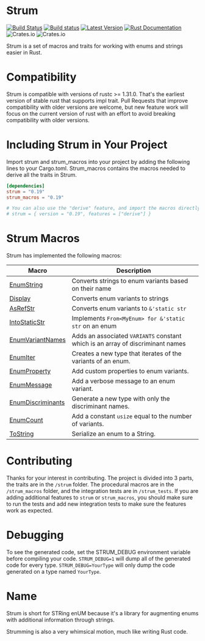 # Strum

[![Build Status](https://travis-ci.com/Peternator7/strum.svg?branch=master)](https://travis-ci.com/Peternator7/strum)
[![Build status](https://ci.appveyor.com/api/projects/status/ji4f6n2m5lvu11xt?svg=true)](https://ci.appveyor.com/project/Peternator7/strum)
[![Latest Version](https://img.shields.io/crates/v/strum.svg)](https://crates.io/crates/strum)
[![Rust Documentation](https://docs.rs/strum/badge.svg)](https://docs.rs/strum)
![Crates.io](https://img.shields.io/crates/l/strum)
![Crates.io](https://img.shields.io/crates/d/strum)

Strum is a set of macros and traits for working with enums and strings easier in Rust.

# Compatibility

Strum is compatible with versions of rustc >= 1.31.0. That's the earliest version of stable rust that supports
impl trait. Pull Requests that improve compatibility with older versions are welcome, but new feature work
will focus on the current version of rust with an effort to avoid breaking compatibility with older versions.

# Including Strum in Your Project

Import strum and strum_macros into your project by adding the following lines to your
Cargo.toml. Strum_macros contains the macros needed to derive all the traits in Strum.

```toml
[dependencies]
strum = "0.19"
strum_macros = "0.19"

# You can also use the "derive" feature, and import the macros directly from "strum"
# strum = { version = "0.19", features = ["derive"] }
```

# Strum Macros

Strum has implemented the following macros:

| Macro | Description |
| --- | ----------- |
| [EnumString] | Converts strings to enum variants based on their name |
| [Display] | Converts enum variants to strings |
| [AsRefStr] | Converts enum variants to `&'static str` |
| [IntoStaticStr] | Implements `From<MyEnum> for &'static str` on an enum |
| [EnumVariantNames] | Adds an associated `VARIANTS` constant which is an array of discriminant names |
| [EnumIter] | Creates a new type that iterates of the variants of an enum. |
| [EnumProperty] | Add custom properties to enum variants. |
| [EnumMessage] | Add a verbose message to an enum variant. |
| [EnumDiscriminants] | Generate a new type with only the discriminant names. |
| [EnumCount] | Add a constant `usize` equal to the number of variants. |
| [ToString] | Serialize an enum to a String. |

# Contributing

Thanks for your interest in contributing. The project is divided into 3 parts, the traits are in the
`/strum` folder. The procedural macros are in the `/strum_macros` folder, and the integration tests are
in `/strum_tests`. If you are adding additional features to `strum` or `strum_macros`, you should make sure
to run the tests and add new integration tests to make sure the features work as expected.

# Debugging

To see the generated code, set the STRUM_DEBUG environment variable before compiling your code.
`STRUM_DEBUG=1` will dump all of the generated code for every type. `STRUM_DEBUG=YourType` will
only dump the code generated on a type named `YourType`.

# Name

Strum is short for STRing enUM because it's a library for augmenting enums with additional
information through strings.

Strumming is also a very whimsical motion, much like writing Rust code.

[Macro-Renames]: https://github.com/Peternator7/strum/wiki/Macro-Renames
[EnumString]: https://docs.rs/strum_macros/0.19.3/strum_macros/derive.EnumString.html
[Display]: https://docs.rs/strum_macros/0.19.3/strum_macros/derive.Display.html
[AsRefStr]: https://docs.rs/strum_macros/0.19.3/strum_macros/derive.AsRefStr.html
[IntoStaticStr]: https://docs.rs/strum_macros/0.19.3/strum_macros/derive.IntoStaticStr.html
[EnumVariantNames]: https://docs.rs/strum_macros/0.19.4/strum_macros/derive.EnumVariantNames.html
[EnumIter]: https://docs.rs/strum_macros/0.19.4/strum_macros/derive.EnumIter.html
[EnumProperty]: https://docs.rs/strum_macros/0.19.4/strum_macros/derive.EnumProperty.html
[EnumMessage]: https://docs.rs/strum_macros/0.19.4/strum_macros/derive.EnumMessage.html
[EnumDiscriminants]: https://docs.rs/strum_macros/0.19.4/strum_macros/derive.EnumDiscriminants.html
[EnumCount]: https://docs.rs/strum_macros/0.19.4/strum_macros/derive.EnumCount.html
[ToString]: https://docs.rs/strum_macros/0.19.3/strum_macros/derive.ToString.html
